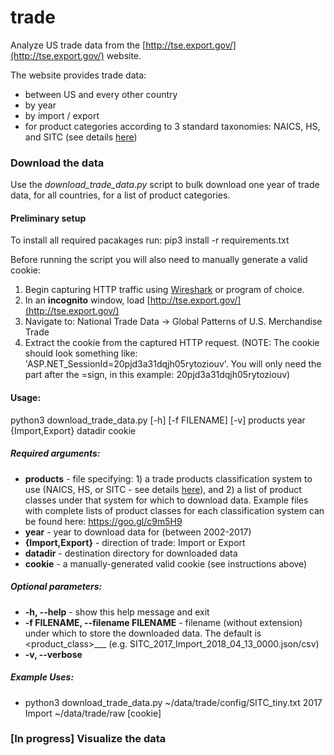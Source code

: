 # trade

Analyze US trade data from the [http://tse.export.gov/](http://tse.export.gov/) website.

The website provides trade data: 
* between US and every other country
* by year
* by import / export
* for product categories according to 3 standard taxonomies: NAICS, HS, and SITC  (see details [here](http://tse.export.gov/tse/TSEProductPicker.aspx?lblProductClassID=ProductOptions1_lblSelectedProductClass&hdnProductClassID=ProductOptions1_hdnSelectedProductClass&lblProductCodeID=ProductOptions1_lblSelectedProductCode&hdnProductCodeID=ProductOptions1_hdnSelectedProductCode&lblProductNameID=ProductOptions1_lblSelectedProductName&hdnProductNameID=ProductOptions1_hdnSelectedProductName&cellDigitLevel=ProductOptions1_DigitLevelsCell&ChartReport=False&ClassSystemValue=NAICS&ProductCode=.TOTAL&NTD=True))

### Download the data

Use the *download\_trade\_data.py* script to bulk download one year of trade data, for all countries, for a list of product categories. 

#### Preliminary setup
To install all required pacakages run: 
pip3 install -r requirements.txt

Before running the script you will also need to manually generate a valid cookie:

1. Begin capturing HTTP traffic using [Wireshark](https://www.wireshark.org/) or program of choice.
2. In an **incognito** window, load [http://tse.export.gov/](http://tse.export.gov/)
3. Navigate to: National Trade Data -> Global Patterns of U.S. Merchandise Trade
4. Extract the cookie from the captured HTTP request.
(NOTE: The cookie should look something like: 'ASP.NET_SessionId=20pjd3a31dqjh05rytoziouv'.
You will only need the part after the =sign, in this example: 20pjd3a31dqjh05rytoziouv)


#### Usage:
python3 download_trade_data.py [-h] [-f FILENAME] [-v]                              products year {Import,Export} datadir cookie
##### Required arguments:
* **products** - file specifying: 1) a trade products classification system to use (NAICS, HS, or SITC - see details [here](http://tse.export.gov/tse/TSEProductPicker.aspx?lblProductClassID=ProductOptions1_lblSelectedProductClass&hdnProductClassID=ProductOptions1_hdnSelectedProductClass&lblProductCodeID=ProductOptions1_lblSelectedProductCode&hdnProductCodeID=ProductOptions1_hdnSelectedProductCode&lblProductNameID=ProductOptions1_lblSelectedProductName&hdnProductNameID=ProductOptions1_hdnSelectedProductName&cellDigitLevel=ProductOptions1_DigitLevelsCell&ChartReport=False&ClassSystemValue=NAICS&ProductCode=.TOTAL&NTD=True)), and 2) a list of product classes under that system for which to download data. Example files with complete lists of product classes for each classification system can be found here: https://goo.gl/c9m5H9
* **year** - year to download data for (between 2002-2017)
* **{Import,Export}** - direction of trade: Import or Export
* **datadir** - destination directory for downloaded data
* **cookie** - a manually-generated valid cookie (see instructions above)



##### Optional parameters:
* **-h, --help** - show this help message and exit
* **-f FILENAME, --filename FILENAME** - filename (without extension) under which to store the downloaded data. The default is <product\_class>\_<year>\_<flow>\_<timestamp> (e.g. SITC_2017_Import_2018_04_13_0000.json/csv)
* **-v, --verbose**

##### Example Uses:

* python3 download_trade_data.py ~/data/trade/config/SITC_tiny.txt 2017 Import ~/data/trade/raw [cookie]

### [In progress] Visualize the data

